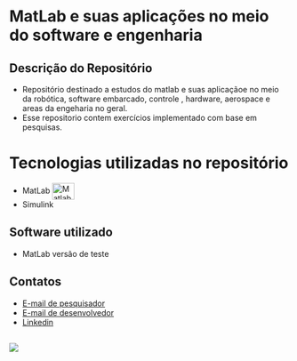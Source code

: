 # MatLab e suas aplicações no meio do software e engenharia

##

## Descrição do Repositório
- Repositório destinado a estudos do matlab e suas aplicaçãoe no meio da robótica, software embarcado, controle , hardware, aerospace e areas da engeharia no geral.
- Esse repositorio contem exercícios implementado com base em  pesquisas.
##

# Tecnologias utilizadas no repositório
- MatLab <img align="center" alt="Matlabd" height="30" width="40" src="https://cdn.jsdelivr.net/gh/devicons/devicon/icons/matlab/matlab-original.svg">
- Simulink
##
## Software utilizado 

- MatLab versão de teste 

##

##  Contatos

- <a href = "mailto:luiz.fernando.projetista@outlook.com">E-mail de pesquisador</a>    
- <a href = "mailto:luiz.fernando.developer@outlook.com.br">E-mail de desenvolvedor</a> 
- <a  href="https://www.linkedin.com/in/fernando-rodrigues-a4140b239/" target="_blank">Linkedin</a>   

##

<img src="https://files.cercomp.ufg.br/weby/up/1158/o/ML_n_SL.jpg">

##
